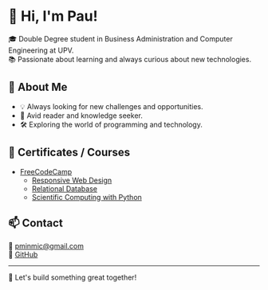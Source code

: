 # 👋 Hi, I'm Pau!

🎓 Double Degree student in Business Administration and Computer Engineering at UPV.  
📚 Passionate about learning and always curious about new technologies.

## 🚀 About Me

- 💡 Always looking for new challenges and opportunities.
- 📖 Avid reader and knowledge seeker.
- 🛠 Exploring the world of programming and technology.

## 📌 Certificates / Courses

- [FreeCodeCamp](https://www.freecodecamp.org/)
  -  [Responsive Web Design](https://www.freecodecamp.org/certification/migueldebogavante/responsive-web-design)
  -  [Relational Database](https://www.freecodecamp.org/certification/migueldebogavante/relational-database-v8)
  -  [Scientific Computing with Python](https://www.freecodecamp.org/certification/migueldebogavante/scientific-computing-with-python-v7)


## 📫 Contact

📧 [pminmic@gmail.com](mailto:pminmic@gmail.com)  
🐙 [GitHub](https://github.com/pminmic)

---
🚀 Let's build something great together!




<!---
pminmic/pminmic is a ✨ special ✨ repository because its `README.md` (this file) appears on your GitHub profile.
You can click the Preview link to take a look at your changes.
--->
